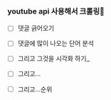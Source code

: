 ### youtube api 사용해서 크롤링🤨

- [ ] 댓글 긁어오기
- [ ] 댓글에 많이 나오는 단어 분석
- [ ] 그리고 그것을 시각화 하기,,
- [ ] 그리고... 
- [ ] 그리고...순위

